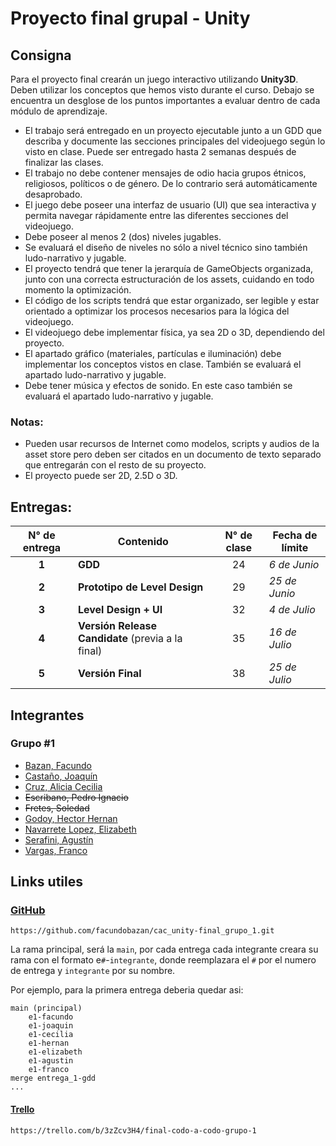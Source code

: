 # Proyecto final grupal - Unity

## Consigna

Para el proyecto final crearán un juego interactivo utilizando **Unity3D**.
Deben utilizar los conceptos que hemos visto durante el curso. Debajo se encuentra un desglose de los puntos importantes a evaluar dentro de cada módulo de aprendizaje.

- El trabajo será entregado en un proyecto ejecutable junto a un GDD que describa y documente las secciones principales del videojuego según lo visto en clase. Puede ser entregado hasta 2 semanas después de finalizar las clases.
- El trabajo no debe contener mensajes de odio hacia grupos étnicos, religiosos, políticos o de género. De lo contrario será automáticamente desaprobado.
- El juego debe poseer una interfaz de usuario (UI) que sea interactiva y permita navegar rápidamente entre las diferentes secciones del videojuego.
- Debe poseer al menos 2 (dos) niveles jugables.
- Se evaluará el diseño de niveles no sólo a nivel técnico sino también ludo-narrativo y jugable.
- El proyecto tendrá que tener la jerarquía de GameObjects organizada, junto con una correcta estructuración de los assets, cuidando en todo momento la optimización.
- El código de los scripts tendrá que estar organizado, ser legible y estar orientado a optimizar los procesos necesarios para la lógica del videojuego.
- El videojuego debe implementar física, ya sea 2D o 3D, dependiendo del proyecto.
- El apartado gráfico (materiales, partículas e iluminación) debe implementar los conceptos vistos en clase. También se evaluará el apartado ludo-narrativo y jugable.
- Debe tener música y efectos de sonido. En este caso también se evaluará el apartado ludo-narrativo y jugable.

### Notas:

- Pueden usar recursos de Internet como modelos, scripts y audios de la asset store pero deben ser citados en un documento de texto separado que entregarán con el resto de su proyecto.
- El proyecto puede ser 2D, 2.5D o 3D.

## Entregas:

|N° de entrega|Contenido|N° de clase|Fecha de límite|
|:-:|-|:-:|-|
|**1**|**GDD**|24|*6 de Junio*|
|**2**|**Prototipo de Level Design**|29|*25 de Junio*|
|**3**|**Level Design + UI**|32|*4 de Julio*|
|**4**|**Versión Release Candidate** (previa a la final)|35|*16 de Julio*|
|**5**|**Versión Final**|38|*25 de Julio*|


## Integrantes

### Grupo #1

- [Bazan, Facundo](https://github.com/facundobazan)
- [Castaño, Joaquín]()
- [Cruz, Alicia Cecilia]()
- ~~Escribano, Pedro Ignacio~~
- ~~Fretes, Soledad~~
- [Godoy, Hector Hernan]()
- [Navarrete Lopez, Elizabeth]()
- [Serafini, Agustín]()
- [Vargas, Franco]()

## Links utiles

### [GitHub](https://github.com/facundobazan/cac_unity-final_grupo_1)

```
https://github.com/facundobazan/cac_unity-final_grupo_1.git
```

La rama principal, será la `main`, por cada entrega cada integrante creara su rama con el formato e`#`-`integrante`, donde reemplazara el `#` por el numero de entrega y `integrante` por su nombre.

Por ejemplo, para la primera entrega deberia quedar asi:

```
main (principal)
    e1-facundo
    e1-joaquin
    e1-cecilia
    e1-hernan
    e1-elizabeth
    e1-agustin
    e1-franco
merge entrega_1-gdd
...
```

#### [Trello](https://trello.com/b/3zZcv3H4/final-codo-a-codo-grupo-1)

```
https://trello.com/b/3zZcv3H4/final-codo-a-codo-grupo-1
```